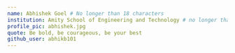 ```yaml
---
name: Abhishek Goel # No longer than 18 characters
institution: Amity School of Engineering and Technology # no longer than 58 characters
profile_pic: abhishek.jpg
quote: Be bold, be courageous, be your best
github_user: abhikb101
---
```

